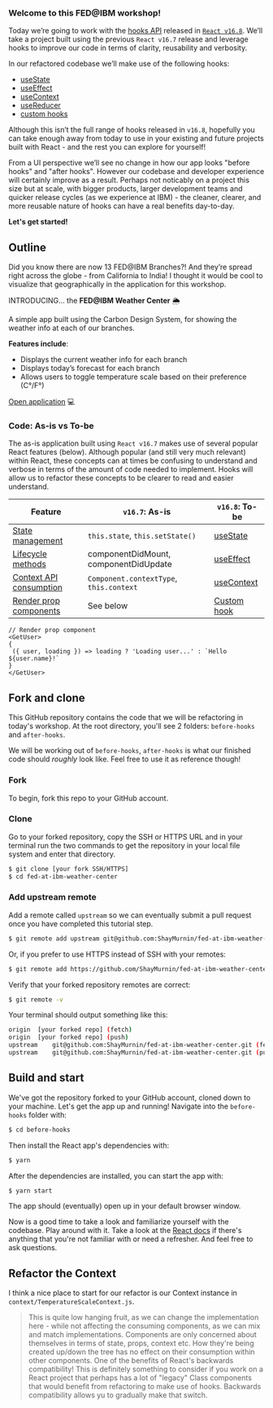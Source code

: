 ### Welcome to this FED@IBM workshop!

Today we’re going to work with the [hooks API](https://reactjs.org/docs/hooks-intro.html) released in [`React v16.8`](https://reactjs.org/blog/2019/02/06/react-v16.8.0). We’ll take a project built using the previous `React v16.7` release and leverage hooks to improve our code in terms of clarity, reusability and verbosity.

In our refactored codebase we’ll make use of the following hooks:

- [useState](https://reactjs.org/docs/hooks-reference.html#usestate)
- [useEffect](https://reactjs.org/docs/hooks-reference.html#useeffect)
- [useContext](https://reactjs.org/docs/hooks-reference.html#usecontext)
- [useReducer](https://reactjs.org/docs/hooks-reference.html#usereducer)
- [custom hooks](https://reactjs.org/docs/hooks-custom.html)

Although this isn’t the full range of hooks released in `v16.8`, hopefully you can take enough away from today to use in your existing and future projects built with React - and the rest you can explore for yourself!

From a UI perspective we’ll see no change in how our app looks "before hooks" and "after hooks". However our codebase and developer experience will certainly improve as a result. Perhaps not noticably on a project this size but at scale, with bigger products, larger development teams and quicker release cycles (as we experience at IBM) - the cleaner, clearer, and more reusable nature of hooks can have a real benefits day-to-day.

**Let's get started!**

## Outline

Did you know there are now 13 FED@IBM Branches?! And they’re spread right across the globe - from California to India! I thought it would be cool to visualize that geographically in the application for this workshop.

INTRODUCING… the **FED@IBM Weather Center** 🌦

A simple app built using the Carbon Design System, for showing the weather info at each of our branches.

**Features include**:

- Displays the current weather info for each branch
- Displays today’s forecast for each branch
- Allows users to toggle temperature scale based on their preference (C°/F°)

[Open application](http://fed-at-ibm-weather-center.mybluemix.net/) 💻

### Code: As-is vs To-be

The as-is application built using `React v16.7` makes use of several popular React features (below). Although popular (and still very much relevant) within React, these concepts can at times be confusing to understand and verbose in terms of the amount of code needed to implement. Hooks will allow us to refactor these concepts to be clearer to read and easier understand.

| Feature                                                                  | `v16.7`: As-is                          | `v16.8`: To-be                                                         |
| ------------------------------------------------------------------------ | --------------------------------------- | ---------------------------------------------------------------------- |
| [State management](https://reactjs.org/docs/state-and-lifecycle)         | `this.state`, `this.setState()`         | [useState](https://reactjs.org/docs/hooks-reference.html#usestate)     |
| [Lifecycle methods](https://reactjs.org/docs/glossary#lifecycle-methods) | componentDidMount, componentDidUpdate   | [useEffect](https://reactjs.org/docs/hooks-reference.html#useeffect)   |
| [Context API consumption](https://reactjs.org/docs/context)              | `Component.contextType`, `this.context` | [useContext](https://reactjs.org/docs/hooks-reference.html#usecontext) |
| [Render prop components](https://reactjs.org/docs/render-props)          | See below                               | [Custom hook](https://reactjs.org/docs/hooks-custom.html)              |

```
// Render prop component
<GetUser>
{
 ({ user, loading }) => loading ? 'Loading user...' : `Hello ${user.name}!`
}
</GetUser>
```

## Fork and clone

This GitHub repository contains the code that we will be refactoring in today's workshop. At the root directory, you'll see 2 folders: `before-hooks` and `after-hooks`.

We will be working out of `before-hooks`, `after-hooks` is what our finished code should _roughly_ look like.
Feel free to use it as reference though!

### Fork

To begin, fork this repo to your GitHub account.

### Clone

Go to your forked repository, copy the SSH or HTTPS URL and in your terminal run the two commands to get the repository in your local file system and enter that directory.

```bash
$ git clone [your fork SSH/HTTPS]
$ cd fed-at-ibm-weather-center
```

### Add upstream remote

Add a remote called `upstream` so we can eventually submit a pull request once you have completed this tutorial step.

```bash
$ git remote add upstream git@github.com:ShayMurnin/fed-at-ibm-weather-center.git
```

Or, if you prefer to use HTTPS instead of SSH with your remotes:

```bash
$ git remote add https://github.com/ShayMurnin/fed-at-ibm-weather-center.git
```

Verify that your forked repository remotes are correct:

```bash
$ git remote -v
```

Your terminal should output something like this:

```bash
origin	[your forked repo] (fetch)
origin	[your forked repo] (push)
upstream	git@github.com:ShayMurnin/fed-at-ibm-weather-center.git (fetch)
upstream	git@github.com:ShayMurnin/fed-at-ibm-weather-center.git (push)
```

## Build and start

We've got the repository forked to your GitHub account, cloned down to your machine. Let's get the app up and running! Navigate into the `before-hooks` folder with:

```bash
$ cd before-hooks
```

Then install the React app's dependencies with:

```bash
$ yarn
```

After the dependencies are installed, you can start the app with:

```bash
$ yarn start
```

The app should (eventually) open up in your default browser window.

Now is a good time to take a look and familiarize yourself with the codebase. Play around with it. Take a look at the [React docs](https://reactjs.org/docs/getting-started) if there's anything that you're not familiar with or need a refresher. And feel free to ask questions.

## Refactor the Context

I think a nice place to start for our refactor is our Context instance in `context/TemperatureScaleContext.js`.

> This is quite low hanging fruit, as we can change the implementation here - while not affecting the consuming components, as we can mix and match implementations. Components are only concerned about themselves in terms of state, props, context etc. How they're being created up/down the tree has no effect on their consumption within other components. One of the benefits of React's backwards compatibility! This is definitely something to consider if you work on a React project that perhaps has a lot of "legacy" Class components that would benefit from refactoring to make use of hooks. Backwards compatibility allows yu to gradually make that switch.
